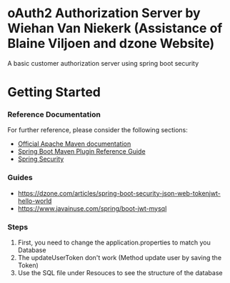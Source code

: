 # oAuth2 Authorization Server by Wiehan Van Niekerk (Assistance of Blaine Viljoen and dzone Website)
A basic customer authorization server using spring boot security

# Getting Started

### Reference Documentation
For further reference, please consider the following sections:

* [Official Apache Maven documentation](https://maven.apache.org/guides/index.html)
* [Spring Boot Maven Plugin Reference Guide](https://docs.spring.io/spring-boot/docs/2.2.4.RELEASE/maven-plugin/)
* [Spring Security](https://docs.spring.io/spring-boot/docs/2.2.4.RELEASE/reference/htmlsingle/#boot-features-security)

### Guides
* https://dzone.com/articles/spring-boot-security-json-web-tokenjwt-hello-world
* https://www.javainuse.com/spring/boot-jwt-mysql

### Steps
1. First, you need to change the application.properties to match you Database
2. The updateUserToken don't work (Method update user by saving the Token)
3. Use the SQL file under Resouces to see the structure of the database
